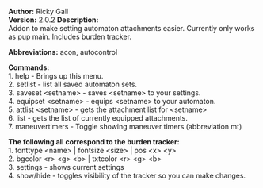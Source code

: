 **Author:** Ricky Gall  
**Version:** 2.0.2
**Description:**  
Addon to make setting automaton attachments easier. Currently only works as pup main. Includes burden tracker.  

**Abbreviations:** acon, autocontrol  

**Commands:**  
     1. help - Brings up this menu.  
     2. setlist - list all saved automaton sets.  
     3. saveset &lt;setname&gt; - saves &lt;setname&gt; to your settings.  
     4. equipset &lt;setname&gt; - equips &lt;setname&gt; to your automaton.  
     5. attlist &lt;setname&gt; - gets the attachment list for &lt;setname&gt;  
     6. list - gets the list of currently equipped attachments.  
     7. maneuvertimers - Toggle showing maneuver timers (abbreviation mt)  

**The following all correspond to the burden tracker:**  
    1. fonttype &lt;name&gt; | fontsize &lt;size&gt; | pos &lt;x&gt; &lt;y&gt;  
    2. bgcolor &lt;r&gt; &lt;g&gt; &lt;b&gt; | txtcolor &lt;r&gt; &lt;g&gt; &lt;b&gt;  
    3. settings - shows current settings  
    4. show/hide - toggles visibility of the tracker so you can make changes.  
 
